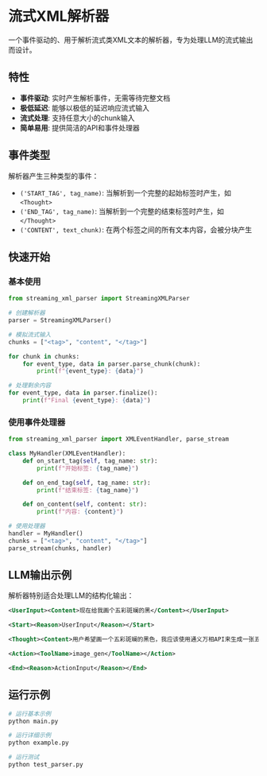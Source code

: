 # 流式XML解析器

一个事件驱动的、用于解析流式类XML文本的解析器，专为处理LLM的流式输出而设计。

## 特性

- **事件驱动**: 实时产生解析事件，无需等待完整文档
- **极低延迟**: 能够以极低的延迟响应流式输入
- **流式处理**: 支持任意大小的chunk输入
- **简单易用**: 提供简洁的API和事件处理器

## 事件类型

解析器产生三种类型的事件：

- `('START_TAG', tag_name)`: 当解析到一个完整的起始标签时产生，如 `<Thought>`
- `('END_TAG', tag_name)`: 当解析到一个完整的结束标签时产生，如 `</Thought>`
- `('CONTENT', text_chunk)`: 在两个标签之间的所有文本内容，会被分块产生

## 快速开始

### 基本使用

```python
from streaming_xml_parser import StreamingXMLParser

# 创建解析器
parser = StreamingXMLParser()

# 模拟流式输入
chunks = ["<tag>", "content", "</tag>"]

for chunk in chunks:
    for event_type, data in parser.parse_chunk(chunk):
        print(f"{event_type}: {data}")

# 处理剩余内容
for event_type, data in parser.finalize():
    print(f"Final {event_type}: {data}")
```

### 使用事件处理器

```python
from streaming_xml_parser import XMLEventHandler, parse_stream

class MyHandler(XMLEventHandler):
    def on_start_tag(self, tag_name: str):
        print(f"开始标签: {tag_name}")

    def on_end_tag(self, tag_name: str):
        print(f"结束标签: {tag_name}")

    def on_content(self, content: str):
        print(f"内容: {content}")

# 使用处理器
handler = MyHandler()
chunks = ["<tag>", "content", "</tag>"]
parse_stream(chunks, handler)
```

## LLM输出示例

解析器特别适合处理LLM的结构化输出：

```xml
<UserInput><Content>现在给我画个五彩斑斓的黑</Content></UserInput>

<Start><Reason>UserInput</Reason></Start>

<Thought><Content>用户希望画一个五彩斑斓的黑色，我应该使用通义万相API来生成一张五彩斑斓的黑的图片。</Content></Thought>

<Action><ToolName>image_gen</ToolName></Action>

<End><Reason>ActionInput</Reason></End>
```

## 运行示例

```bash
# 运行基本示例
python main.py

# 运行详细示例
python example.py

# 运行测试
python test_parser.py
```